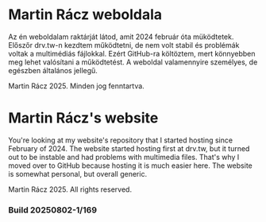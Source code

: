 # Martin Rácz weboldala

Az én weboldalam raktárját látod, amit 2024 február óta müködtetek. Előszőr drv.tw-n kezdtem működtetni, de nem volt stabil és problémák voltak a multimédiás fájlokkal. Ezért GitHub-ra költöztem, mert könnyebben meg lehet valósítani a működtetést.
A weboldal valamennyire személyes, de egészben általános jellegű.

Martin Rácz 2025. Minden jog fenntartva.

# Martin Rácz's website

You're looking at my website's repository that I started hosting since February of 2024. The website started hosting first at drv.tw, but it turned out to be instable and had problems with multimedia files. That's why I moved over to GitHub because hosting it is much easier here.
The website is somewhat personal, but overall generic.

Martin Rácz 2025. All rights reserved.

### Build 20250802-1/169